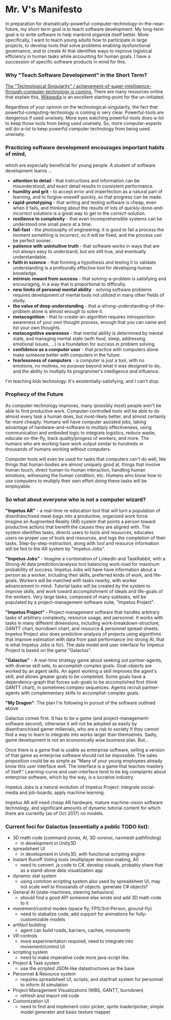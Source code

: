 # Mr. V's Manifesto

In preparation for dramatically-powerful-computer-technology-in-the-near-future, my short-term goal is to teach software development. My long-term goal is to write software to help mankind organize itself better. More specifically, I want to teach young adults how to participate in large projects, to develop tools that solve problems enabling dysfunctional governance, and to create AI that identifies ways to improve logistical efficiency in human tasks while accounting for human goals. I have a succession of specific software products in mind for this.

### Why "Teach Software Development" in the Short Term?

[The "Technological Singularity" / achievement-of-super-intelligence-through-computer-technology is coming.](http://www.codegiraffe.com/singularity.png) There are many resources online that explain this, [Wikipedia](https://en.wikipedia.org/wiki/Technological_singularity) is an excellent starting-point for the un-initiated.

Regardless of your opinion on the technological-singularity, the fact that powerful-computing-technology is coming is very clear. Powerful-tools are dangerous if used unwisely. More eyes watching powerful-tools does-a-lot to keep those tools from being used unwisely. So, more computer-experts will do-a-lot to keep powerful computer technology from being used unwisely.

### Practicing software development encourages important habits of mind,
which are especially beneficial for young people. A student of software development learns ...
* **attention to detail** - that instructions and information can be misunderstood, and exact detail results in consistent performance.
* **humility and grit** - to accept error and imperfection as a natural part of learning, and to forgive-oneself quickly, so that progress can be made.
* **rapid-prototyping** - that writing and testing software is cheap, even when it fails, and thinking about the results of lots of quickly-done-and-*incorrect* solutions is a great way to get to the *correct*-solution.
* **resilience to complexity** - that even incomprehensible systems can be understood one small piece at a time.
* **fail-fast** - the pholosophy of engineering: it is good to fail a process the moment something is incorrect, so it will be fixed, and the process can be perfect sooner.
* **patience with unintuitive truth** - that software works in ways that are not always easy to understand, but are still true, and eventually understandable.
* **faith in science** - that forming a hypothesis and testing it to validate understanding is a profoundly effective tool for developing human knowledge.
* **intrinsic reward from success** - that solving-a-problem is satisfying and encouraging, in a way that is proportional to difficulty.
* **new limits of personal mental ability** - solving software problems requires development of mental tools not utilized in many other fields of study.
* **the value of deep understanding** - that a-strong-understanding-of-the-problem alone is almost enough to solve it.
* **metacognition** - that to-create-an-algorithm requires introspection: awareness of your own thought process, enough that you can name and list your own thoughts.
* **metacognitive awareness** - that mental ability is determined by mental state, and managing mental state (with food, sleep, addressing emotional issues, ...) is a foundation for success in problem solving.
* **confidence as a computer user** - that practice with computers alone make someone better with computers in the future.
* **fearlessness of computers** - a computer is just a tool, with no emotions, no motives, no purpose beyond what it was designed to do, and the ability to multiply its programmer's intelligence and influence.

I'm teaching kids technology. It's existentially-satisfying, and I can't stop.

### Prophecy of the Future

As computer-technology improves, many (possibly most) people won't be able to find productive work. Computer-controlled tools will be able to do almost every task a human does, but most-likely better, and almost certainly far more cheaply. Humans will have computer assisted jobs, taking advantage of hardware-and-software to multiply effectiveness, using communication and embeded logic to integrate logistics, reduce waste, educate on-the-fly, track quality/progess of workers, and more. The humans who are working have work output similar to hundreds or thousands of humans working without computers.

Computer tools will even be used for tasks that computers can't do well, like things that human-bodies are almost uniquely good at, things that involve human touch, direct human-to-human interaction, handling human emotions, witnessing the human condition, etc. Humans who know how to use computers to multiply their own effort doing these tasks will be employable.

### So what about everyone who is not a computer wizard?

**"Impetus AR"** - a real-time re-education tool that will turn a population of disenfranchised meat-bags into a productive, organized work force. Imagine an Augmented Reality (AR) system that points a person toward productive actions that benefit the causes they are aligned with. The system identifies tasks, directs users to tools and resources, educates users on proper use of tools and resources, and logs the completion of their tasks. Step-by-step-instruction, along with tool and resource information will be fed to the AR system by "Impetus Jobs".

**"Impetus Jobs"** - Imagine a combination of LinkedIn and TaskRabbit, with a Strong-AI data prediction/analysis tool balancing work-load for maximum probability of success. Impetus Jobs will have have information about a person as a worker, including their skills, preferred kinds of work, and life-goals. Workers will be matched with tasks nearby, with worker advancement in-mind. Tutorial tasks will be created by the system to improve skills, and work toward accomplishment of ideals and life-goals of the workers. Very large tasks, composed of many subtasks, will be populated by a project-management-software suite, "Impetus Project".

**"Impetus Project"** - Project-management software that handles arbitrary tasks of arbitrary complexity, resource usage, and personnel. It works with tasks in many different dimensions, including work-breakdown-structure, GANTT chart, burndown chart, and resource & personnel spread-sheets. Impetus Project also does predictive-analysis of projects using algorithms that improve estimation with data from past performance (no strong AI, that is what Impetus Jobs is for). The data model and user interface for Impetus Project is based on the game "Galactus".

**"Galactus"** - A real-time strategy game about seeking out partner-agents, with diverse skill sets, to accomplish complex goals. Goal-objects are worked by an agent skills. An agent working a skill improves the agent's skill, and allows greater goals to be completed. Some goals have a dependency-graph that forces sub-goals to be accomplished first (think GANTT chart), in sometimes complex sequences. Agents recruit partner-agents with complementary skills to accomplish complex goals.

**"My Dragon"**: The plan I'm following in pursuit of the software outlined above

Galactus comes first. It has to be a game (and project-management-software second), otherwise it will not be adopted as easily by disenfranchised gamer millenials, who are a risk to society if they cannot find a way to learn to integrate into works larger than themselves. Sadly, game development is not an economically wise business plan. But...

Once there is a game that is usable as enterprise software, selling a version of that game as enterprise software should not be impossible. The sales proposition could be as simple as "Many of your young employees already know this user interface well. The interface is a game that teaches mastery of itself." Learning-curve and user-interface tend to be big complaints about enterprise software, which by the way, *is* a lucrative industry.

Impetus Jobs is a natural evolution of Impetus Project: integrate social-media and job-boards, apply machine learning.

Impetus AR will need cheap AR hardware, mature machine-vision software technology, and significant amounts of dynamic tutorial content for which there are currently (as of Oct 2017) no models.

### Current foci for Galactus (essentially a public TODO list):
* 3D math code (command zones, AI, 3D voronoi, navmesh pathfinding)
  * in development in Unity3D
* spreadsheet UI
  * in development in Unity3D, with functional scripting engine
* Instant Runoff Voting tools (multiplayer decision making, AI)
  * need to convert .js code to C#, develop visuals, probably share that as a stand-alone data visualization app
* dynamic stat system
  * using common scripting system also used by spreadsheet UI, may not scale well to thousands of objects. generate C# objects?
* General AI (state-machines, steering behaviors)
  * should find a good API someone else wrote and add 3D math code to it
* movement/control modes (space fly, FPS/3rd-Person, ground-fly)
  * need to stabalize code, add support for animations for fully-customizable models
* artifact building
  * agent can build roads, barriers, caches, monuments
* VR controls
  * more experimentation required, need to integrate into movement/control UI
* scripting system
  * need to make imperative code more java-script like.
* Project & Task system
  * use the scripted JSON-like datastructures as the base
* Personnel & Resource system
  * requires spreadsheet UI, scripts, and stat/trait system for personnel to inform AI simulation
* Project Management Visualizations (WBS, GANTT, burndown)
  * refresh and import old code
* Customization UI
  * need to find and implement color picker, sprite loader/picker, simple model generator and basic texture mapper
